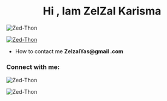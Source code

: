 <h1 align="center">Hi , Iam ZelZal Karisma</h1>

<p align="left"> <img src="https://komarev.com/ghpvc/?username=kykoubot&label=Profile %20views&color=0e75b6&style=flat" alt="Zed-Thon" /> </p>

<p align="left"> <a href="https://github.com/ryo-ma/github-profile-trophy"> <img src="https://github-profile-trophy.vercel.app/?username=Zed-Thon" alt="Zed-Thon" /></a> </p>

- How to contact me **ZelzalYas@gmail .com**

<h3 align="left">Connect with me:</h3>

<p align="left">

</p>

<p><img align="center" src="https://github-readme-stats.vercel.app/api/top-langs?username=Zed-Thon&show_icons=true&locale=en&layout=compact" alt="Zed-Thon" /></p>

<p><img align="center" src="https://github-readme-streak-stats.herokuapp.com/?user=Zed-Thon&" alt="Zed-Thon" /></p>

